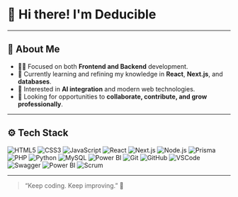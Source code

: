 # 👋 Hi there! I'm Deducible
---

## 🧠 About Me
- 👨‍💻 Focused on both **Frontend and Backend** development.  
- 🌱 Currently learning and refining my knowledge in **React**, **Next.js**, and **databases**.  
- 🧩 Interested in **AI integration** and modern web technologies.  
- 🎯 Looking for opportunities to **collaborate, contribute, and grow professionally**.  

---

## ⚙️ Tech Stack
![HTML5](https://img.shields.io/badge/HTML5-E34F26?style=flat&logo=html5&logoColor=white)
![CSS3](https://img.shields.io/badge/CSS3-1572B6?style=flat&logo=css3&logoColor=white)
![JavaScript](https://img.shields.io/badge/JavaScript-F7DF1E?style=flat&logo=javascript&logoColor=black)
![React](https://img.shields.io/badge/React-20232A?style=flat&logo=react&logoColor=61DAFB)
![Next.js](https://img.shields.io/badge/Next.js-000000?style=flat&logo=next.js&logoColor=white)
![Node.js](https://img.shields.io/badge/Node.js-43853D?style=flat&logo=node.js&logoColor=white)
![Prisma](https://img.shields.io/badge/Prisma-2D3748?style=flat&logo=prisma&logoColor=white)
![PHP](https://img.shields.io/badge/PHP-777BB4?style=flat&logo=php&logoColor=white)
![Python](https://img.shields.io/badge/Python-3776AB?style=flat&logo=python&logoColor=white)
![MySQL](https://img.shields.io/badge/MySQL-4479A1?style=flat&logo=mysql&logoColor=white)
![Power BI](https://img.shields.io/badge/Power%20BI-F2C811?style=flat&logo=powerbi&logoColor=black)
![Git](https://img.shields.io/badge/Git-F05032?style=flat&logo=git&logoColor=white)
![GitHub](https://img.shields.io/badge/GitHub-181717?style=flat&logo=github&logoColor=white)
![VSCode](https://img.shields.io/badge/VSCode-0078D4?style=flat&logo=visualstudiocode&logoColor=white)
![Swagger](https://img.shields.io/badge/Swagger-85EA2D?style=flat&logo=swagger&logoColor=black)
![Power BI](https://img.shields.io/badge/Power_BI-F2C811?style=flat&logo=powerbi&logoColor=black)
![Scrum](https://img.shields.io/badge/Scrum-0052CC?style=flat&logo=jira&logoColor=white)

---

> “Keep coding. Keep improving.” 🚀
